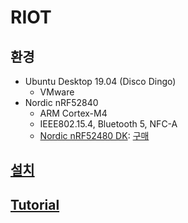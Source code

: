 
# RIOT


## 환경

* Ubuntu Desktop 19.04 (Disco Dingo)
  * VMware
* Nordic nRF52840
  * ARM Cortex-M4
  * IEEE802.15.4, Bluetooth 5, NFC-A
  * [Nordic nRF52480 DK](https://www.nordicsemi.com/Software-and-Tools/Development-Kits/nRF52840-DK): [구매](http://www.eleparts.co.kr/goods/view?no=6779185)


## [설치](installation.md)


## [Tutorial](tutorial/)
